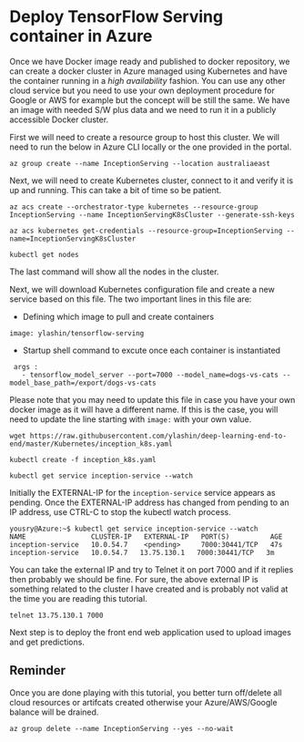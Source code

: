 # Deploy TensorFlow Serving container in Azure

Once we have Docker image ready and published to docker repository, we can create a docker cluster in Azure managed using Kubernetes and have the container running in a *high availability* fashion. You can use any other cloud service but you need to use your own deployment procedure for Google or AWS for example but the concept will be still the same. We have an image with needed S/W plus data and we need to run it in a publicly accessible Docker cluster.

First we will need to create a resource group to host this cluster. We will need to run the below in Azure CLI locally or the one provided in the portal.

```
az group create --name InceptionServing --location australiaeast
```

Next, we will need to create Kubernetes cluster, connect to it and verify it is up and running. This can take a bit of time so be patient. 

```
az acs create --orchestrator-type kubernetes --resource-group InceptionServing --name InceptionServingK8sCluster --generate-ssh-keys

az acs kubernetes get-credentials --resource-group=InceptionServing --name=InceptionServingK8sCluster

kubectl get nodes
```

The last command will show all the nodes in the cluster.

Next, we will download Kubernetes configuration file and create a new service based on this file. 
The two important lines in this file are:
* Defining which image to pull and create containers
```
image: ylashin/tensorflow-serving
```
* Startup shell command to excute once each container is instantiated
 ```
  args :
    - tensorflow_model_server --port=7000 --model_name=dogs-vs-cats --model_base_path=/export/dogs-vs-cats
```

Please note that you may need to update this file in case you have your own docker image as it will have a different name. If this is the case, you will need to update the line starting with `image:` with your own value.


```
wget https://raw.githubusercontent.com/ylashin/deep-learning-end-to-end/master/Kubernetes/inception_k8s.yaml

kubectl create -f inception_k8s.yaml

kubectl get service inception-service --watch
```


Initially the EXTERNAL-IP for the `inception-service` service appears as pending. Once the EXTERNAL-IP address has changed from pending to an IP address, use CTRL-C to stop the kubectl watch process.

```
yousry@Azure:~$ kubectl get service inception-service --watch
NAME                CLUSTER-IP   EXTERNAL-IP   PORT(S)          AGE
inception-service   10.0.54.7    <pending>     7000:30441/TCP   47s
inception-service   10.0.54.7   13.75.130.1   7000:30441/TCP   3m
```

You can take the external IP and try to Telnet it on port 7000 and if it replies then probably we should be fine. For sure, the above external IP is something related to the cluster I have created and is probably not valid at the time you are reading this tutorial.


```
telnet 13.75.130.1 7000
```

Next step is to deploy the front end web application used to upload images and get predictions.

## Reminder
Once you are done playing with this tutorial, you better turn off/delete all cloud resources or artifcats created otherwise your Azure/AWS/Google balance will be drained.

```
az group delete --name InceptionServing --yes --no-wait
```